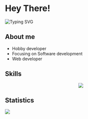 # Hey There!

![Typing SVG](https://readme-typing-svg.demolab.com?font=Avenir&duration=3000&pause=1000&color=1CEBF7&vCenter=true&width=500&height=30&lines=Hey+There%2C+I%E2%80%99m+Felix!;Web+Developer+Enthusiast;Game+Developer+at+Roblox)

## About me 

<ul>
  <li>Hobby developer</li>
  <li>Focusing on Software development</li>
  <li>Web developer</li>
</ul>

## Skills

<div align="center">
  <img src="https://skillicons.dev/icons?i=html,css,js,lua,java,,github,vscode,visualstudio,unreal," />
</div>

## Statistics

<div style="display: inline;">

<img src="https://komarev.com/ghpvc/?username=flxp229&style=for-the-badge&color=brightgreen">
</div>
